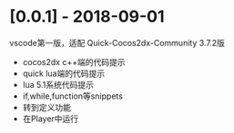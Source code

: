 # [0.0.1] - 2018-09-01
vscode第一版，适配 Quick-Cocos2dx-Community 3.7.2版
- cocos2dx c++端的代码提示
- quick lua端的代码提示
- lua 5.1系统代码提示
- if,while,function等snippets
- 转到定义功能
- 在Player中运行